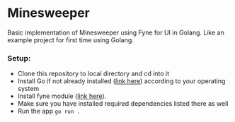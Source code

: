 # Minesweeper
Basic implementation of Minesweeper using Fyne for UI in Golang.
Like an example project for first time using Golang.

### Setup:
- Clone this repository to local directory and cd into it
- Install Go if not already installed ([link here](https://go.dev/doc/install)) according to your operating system
- Install fyne module ([link here](https://developer.fyne.io/started)).
- Make sure you have installed required dependencies listed there as well
- Run the app `go run .`
